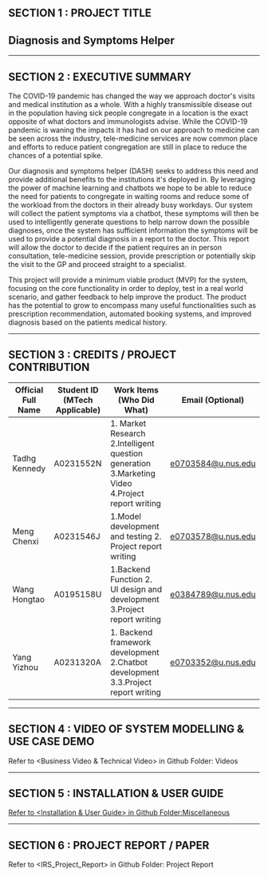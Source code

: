 SECTION 1 : PROJECT TITLE
-------------
Diagnosis and Symptoms Helper
-------------

-------------

SECTION 2 : EXECUTIVE SUMMARY
-------------
The COVID-19 pandemic has changed the way we approach doctor's visits and medical institution as a whole. With a highly transmissible disease out in the population having sick people congregate in a location is the exact opposite of what doctors and immunologists advise. While the COVID-19 pandemic is waning the impacts it has had on our approach to medicine can be seen across the industry, tele-medicine services are now common place and efforts to reduce patient congregation are still in place to reduce the chances of a potential spike.

Our diagnosis and symptoms helper (DASH) seeks to address this need and provide additional benefits to the institutions it's deployed in. By leveraging the power of machine learning and chatbots we hope to be able to reduce the need for patients to congregate in waiting rooms and reduce some of the workload from the doctors in their already busy workdays. Our system will collect the patient symptoms via a chatbot, these symptoms will then be used to intelligently generate questions to help narrow down the possible diagnoses, once the system has sufficient information the symptoms will be used to provide a potential diagnosis in a report to the doctor. This report will allow the doctor to decide if the patient requires an in person consultation, tele-medicine session, provide prescription or potentially skip the visit to the GP and proceed straight to a specialist.

This project will provide a minimum viable product (MVP) for the system, focusing on the core functionality in order to deploy, test in a real world scenario, and gather feedback to help improve the product. The product has the potential to grow to encompass many useful functionalities such as prescription recommendation, automated booking systems, and improved diagnosis based on the patients medical history.

-------------

SECTION 3 : CREDITS / PROJECT CONTRIBUTION
-------------
Official Full Name  | Student ID (MTech Applicable) | Work Items (Who Did What) | Email (Optional)
------------- | ------------- |-------------  | -------------
Tadhg Kennedy  | A0231552N | 1. Market Research 2.Intelligent question generation 3.Marketing Video 4.Project report writing| e0703584@u.nus.edu
Meng Chenxi  | A0231546J  | 1.Model development and testing 2. Project report writing| e0703578@u.nus.edu
Wang Hongtao  | A0195158U  | 1.Backend Function 2. UI design and development 3.Project report writing| e0384789@u.nus.edu
Yang Yizhou | A0231320A  | 1. Backend framework development 2.Chatbot development 3.3.Project report writing | e0703352@u.nus.edu

-------------

SECTION 4 : VIDEO OF SYSTEM MODELLING & USE CASE DEMO
-------------

Refer to <Business Video & Technical Video> in Github Folder: Videos

-------------

SECTION 5 : INSTALLATION & USER GUIDE
-------------
[Refer to <Installation & User Guide> in Github Folder:Miscellaneous](./Miscellaneous/Installation_guide.docx)
<!-- (./images/icon.png) -->

-------------

SECTION 6 : PROJECT REPORT / PAPER
-------------
Refer to <IRS_Project_Report> in Github Folder: Project Report

<!-- ## Step 1: login your diagflow dashboard
## Step 2: import SmartAgent.zip
setting -> Export and Import -> Import From ZIP
![Image text](https://github.com/wanghongtaonus/irsproject/blob/main/img/p1.png)
## Step 3: click ngrok_start.bat
find the forwarding link (the one has HTTPS)
![Image text](https://github.com/wanghongtaonus/irsproject/blob/main/img/p2.png)
## Step 4: copy to fulfillment
fulfillment -> URL(paste here) -> save
![Image text](https://github.com/wanghongtaonus/irsproject/blob/main/img/p3.png)
![Image text](https://github.com/wanghongtaonus/irsproject/blob/main/img/p4.png)
![Image text](https://github.com/wanghongtaonus/irsproject/blob/main/img/p5.png)
## Step 5: click run_um.bat
![Image text](https://github.com/wanghongtaonus/irsproject/blob/main/img/p6.png)

## Step 6: have a try
Integrations -> web demo
![Image text](https://github.com/wanghongtaonus/irsproject/blob/main/img/p7.png)

## Step 7：click app_start.bat to start app
![Image text](https://github.com/wanghongtaonus/irsproject/blob/main/img/p8.png) -->

